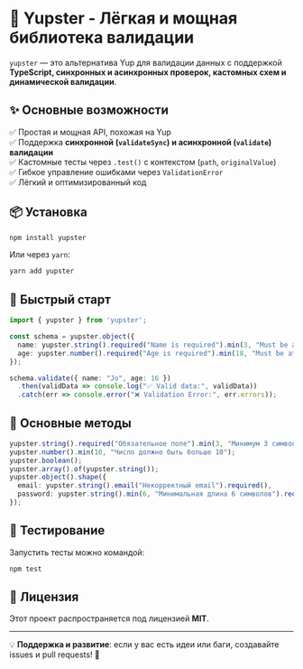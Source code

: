 # 🚀 Yupster - Лёгкая и мощная библиотека валидации

`yupster` — это альтернатива Yup для валидации данных с поддержкой **TypeScript, синхронных и асинхронных проверок, кастомных схем и динамической валидации**.

## ✨ Основные возможности
✅ Простая и мощная API, похожая на Yup  
✅ Поддержка **синхронной (`validateSync`) и асинхронной (`validate`) валидации**  
✅ Кастомные тесты через `.test()` с контекстом (`path`, `originalValue`)  
✅ Гибкое управление ошибками через `ValidationError`  
✅ Лёгкий и оптимизированный код  

## 📦 Установка
```sh
npm install yupster
```
Или через `yarn`:
```sh
yarn add yupster
```

## 🚀 Быстрый старт
```typescript
import { yupster } from 'yupster';

const schema = yupster.object({
  name: yupster.string().required("Name is required").min(3, "Must be at least 3 characters"),
  age: yupster.number().required("Age is required").min(18, "Must be at least 18"),
});

schema.validate({ name: "Jo", age: 16 })
  .then(validData => console.log("✅ Valid data:", validData))
  .catch(err => console.error("❌ Validation Error:", err.errors));
```

## 🔧 Основные методы
```typescript
yupster.string().required("Обязательное поле").min(3, "Минимум 3 символа");
yupster.number().min(10, "Число должно быть больше 10");
yupster.boolean();
yupster.array().of(yupster.string());
yupster.object().shape({
  email: yupster.string().email("Некорректный email").required(),
  password: yupster.string().min(6, "Минимальная длина 6 символов").required(),
});
```

## 🧪 Тестирование
Запустить тесты можно командой:
```sh
npm test
```

## 📜 Лицензия
Этот проект распространяется под лицензией **MIT**.

---

💡 **Поддержка и развитие**: если у вас есть идеи или баги, создавайте issues и pull requests! 🚀

